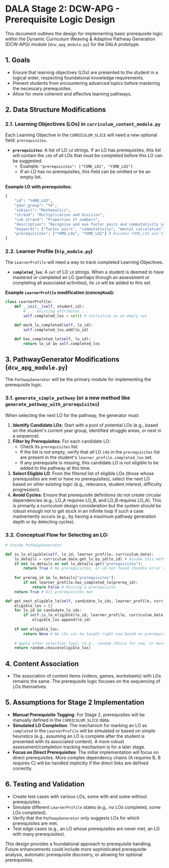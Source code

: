 # DALA Stage 2: DCW-APG - Prerequisite Logic Design

This document outlines the design for implementing basic prerequisite logic within the Dynamic Curriculum Weaving & Adaptive Pathway Generation (DCW-APG) module (`dcw_apg_module.py`) for the DALA prototype.

## 1. Goals

*   Ensure that learning objectives (LOs) are presented to the student in a logical order, respecting foundational knowledge requirements.
*   Prevent students from encountering advanced topics before mastering the necessary prerequisites.
*   Allow for more coherent and effective learning pathways.

## 2. Data Structure Modifications

### 2.1. Learning Objectives (LOs) in `curriculum_content_module.py`

Each Learning Objective in the `CURRICULUM_SLICE` will need a new optional field: `prerequisites`.

*   **`prerequisites`**: A list of LO `id` strings. If an LO has prerequisites, this list will contain the `id`s of all LOs that must be completed before this LO can be suggested.
    *   Example: `"prerequisites": ["Y3MD_LO1", "Y3MD_LO2"]`
    *   If an LO has no prerequisites, this field can be omitted or be an empty list.

**Example LO with prerequisites:**

```python
{
    "id": "Y4MD_LO3",
    "year_group": "Y4",
    "subject": "Mathematics",
    "strand": "Multiplication and Division",
    "sub_strand": "Properties of numbers",
    "description": "Recognise and use factor pairs and commutativity in mental calculations.",
    "keywords": ["factor pairs", "commutativity", "mental calculation"],
    "prerequisites": ["Y4MD_LO1", "Y4MD_LO2"] # Assumes Y4MD_LO1 and Y4MD_LO2 are foundational
}
```

### 2.2. Learner Profile (`hlp_module.py`)

The `LearnerProfile` will need a way to track completed Learning Objectives.

*   **`completed_los`**: A `set` of LO `id` strings. When a student is deemed to have mastered or completed an LO (perhaps through an assessment or completing all associated activities), its `id` will be added to this set.

**Example `LearnerProfile` modification (conceptual):**

```python
class LearnerProfile:
    def __init__(self, student_id):
        # ... existing attributes ...
        self.completed_los = set() # Initialize as an empty set

    def mark_lo_completed(self, lo_id):
        self.completed_los.add(lo_id)

    def has_completed_lo(self, lo_id):
        return lo_id in self.completed_los
```

## 3. PathwayGenerator Modifications (`dcw_apg_module.py`)

The `PathwayGenerator` will be the primary module for implementing the prerequisite logic.

### 3.1. `generate_simple_pathway` (or a new method like `generate_pathway_with_prerequisites`)

When selecting the next LO for the pathway, the generator must:

1.  **Identify Candidate LOs**: Start with a pool of potential LOs (e.g., based on the student's current year group, identified struggle areas, or next in a sequence).
2.  **Filter by Prerequisites**: For each candidate LO:
    *   Check its `prerequisites` list.
    *   If the list is not empty, verify that *all* LO `id`s in the `prerequisites` list are present in the student's `learner_profile.completed_los` set.
    *   If any prerequisite is missing, this candidate LO is *not* eligible to be added to the pathway at this time.
3.  **Select Eligible LO**: From the filtered list of eligible LOs (those whose prerequisites are met or have no prerequisites), select the next LO based on other existing logic (e.g., relevance, student interest, difficulty progression).
4.  **Avoid Cycles**: Ensure that prerequisite definitions do not create circular dependencies (e.g., LO_A requires LO_B, and LO_B requires LO_A). This is primarily a curriculum design consideration but the system should be robust enough not to get stuck in an infinite loop if such a case inadvertently occurs (e.g., by having a maximum pathway generation depth or by detecting cycles).

### 3.2. Conceptual Flow for Selecting an LO:

```python
# Inside PathwayGenerator

def is_lo_eligible(self, lo_id, learner_profile, curriculum_data):
    lo_details = curriculum_data.get_lo_by_id(lo_id) # Assume this method exists
    if not lo_details or not lo_details.get("prerequisites"):
        return True # No prerequisites, or LO not found (handle error appropriately)
    
    for prereq_id in lo_details["prerequisites"]:
        if not learner_profile.has_completed_lo(prereq_id):
            return False # Missing a prerequisite
    return True # All prerequisites met

def get_next_eligible_lo(self, candidate_lo_ids, learner_profile, curriculum_data):
    eligible_los = []
    for lo_id in candidate_lo_ids:
        if self.is_lo_eligible(lo_id, learner_profile, curriculum_data):
            eligible_los.append(lo_id)
    
    if not eligible_los:
        return None # No LOs can be taught right now based on prerequisites
    
    # Apply other selection logic (e.g., random choice for now, or more sophisticated)
    return random.choice(eligible_los) 
```

## 4. Content Association

*   The association of content items (videos, games, worksheets) with LOs remains the same. The prerequisite logic focuses on the sequencing of LOs themselves.

## 5. Assumptions for Stage 2 Implementation

*   **Manual Prerequisite Tagging**: For Stage 2, prerequisites will be manually defined in the `CURRICULUM_SLICE` data.
*   **Simulated LO Completion**: The mechanism for marking an LO as `completed` in the `LearnerProfile` will be simulated or based on simple heuristics (e.g., assuming an LO is complete after the student is presented with its associated content). A more robust assessment/completion tracking mechanism is for a later stage.
*   **Focus on Direct Prerequisites**: The initial implementation will focus on direct prerequisites. More complex dependency chains (A requires B, B requires C) will be handled implicitly if the direct links are defined correctly.

## 6. Testing and Validation

*   Create test cases with various LOs, some with and some without prerequisites.
*   Simulate different `LearnerProfile` states (e.g., no LOs completed, some LOs completed).
*   Verify that the `PathwayGenerator` only suggests LOs for which prerequisites are met.
*   Test edge cases (e.g., an LO whose prerequisites are never met, an LO with many prerequisites).

This design provides a foundational approach to prerequisite handling. Future enhancements could include more sophisticated prerequisite analysis, automatic prerequisite discovery, or allowing for optional prerequisites.
